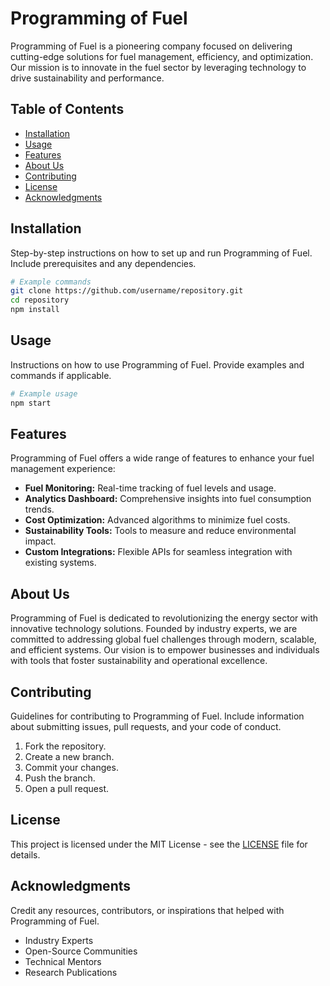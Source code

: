 # Programming of Fuel

Programming of Fuel is a pioneering company focused on delivering cutting-edge solutions for fuel management, efficiency, and optimization. Our mission is to innovate in the fuel sector by leveraging technology to drive sustainability and performance.

## Table of Contents

- [Installation](#installation)
- [Usage](#usage)
- [Features](#features)
- [About Us](#about-us)
- [Contributing](#contributing)
- [License](#license)
- [Acknowledgments](#acknowledgments)

## Installation

Step-by-step instructions on how to set up and run Programming of Fuel. Include prerequisites and any dependencies.

```bash
# Example commands
git clone https://github.com/username/repository.git
cd repository
npm install
```

## Usage

Instructions on how to use Programming of Fuel. Provide examples and commands if applicable.

```bash
# Example usage
npm start
```

## Features

Programming of Fuel offers a wide range of features to enhance your fuel management experience:

- **Fuel Monitoring:** Real-time tracking of fuel levels and usage.
- **Analytics Dashboard:** Comprehensive insights into fuel consumption trends.
- **Cost Optimization:** Advanced algorithms to minimize fuel costs.
- **Sustainability Tools:** Tools to measure and reduce environmental impact.
- **Custom Integrations:** Flexible APIs for seamless integration with existing systems.

## About Us

Programming of Fuel is dedicated to revolutionizing the energy sector with innovative technology solutions. Founded by industry experts, we are committed to addressing global fuel challenges through modern, scalable, and efficient systems. Our vision is to empower businesses and individuals with tools that foster sustainability and operational excellence.

## Contributing

Guidelines for contributing to Programming of Fuel. Include information about submitting issues, pull requests, and your code of conduct.

1. Fork the repository.
2. Create a new branch.
3. Commit your changes.
4. Push the branch.
5. Open a pull request.

## License

This project is licensed under the MIT License - see the [LICENSE](LICENSE) file for details.

## Acknowledgments

Credit any resources, contributors, or inspirations that helped with Programming of Fuel.

- Industry Experts
- Open-Source Communities
- Technical Mentors
- Research Publications
